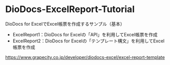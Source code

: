 # DioDocs-ExcelReport-Tutorial
DioDocs for ExcelでExcel帳票を作成するサンプル（基本）

* ExcelReport1：DioDocs for Excelの「API」を利用してExcel帳票を作成
* ExcelReport2：DioDocs for Excelの「テンプレート構文」を利用してExcel帳票を作成

https://www.grapecity.co.jp/developer/diodocs-excel/excel-report-template
